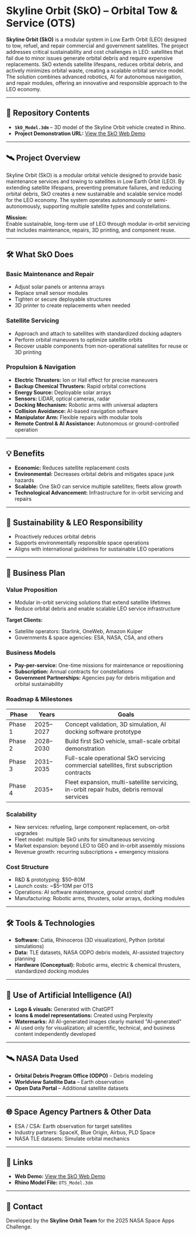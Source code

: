 # Skyline Orbit (SkO) – Orbital Tow & Service (OTS)

**Skyline Orbit (SkO)** is a modular system in Low Earth Orbit (LEO) designed to tow, refuel, and repair commercial and government satellites. The project addresses critical sustainability and cost challenges in LEO: satellites that fail due to minor issues generate orbital debris and require expensive replacements. SkO extends satellite lifespans, reduces orbital debris, and actively minimizes orbital waste, creating a scalable orbital service model. The solution combines advanced robotics, AI for autonomous navigation, and repair modules, offering an innovative and responsible approach to the LEO economy.

---

## 📂 Repository Contents

- **`SkO_Model.3dm`** – 3D model of the Skyline Orbit vehicle created in Rhino.  
- **Project Demonstration URL:** [View the SkO Web Demo](https://skylineorbit.us/skylineorbit-web/)


---

## 🛰️ Project Overview

Skyline Orbit (SkO) is a modular orbital vehicle designed to provide basic maintenance services and towing to satellites in Low Earth Orbit (LEO). By extending satellite lifespans, preventing premature failures, and reducing orbital debris, SkO creates a new sustainable and scalable service model for the LEO economy. The system operates autonomously or semi-autonomously, supporting multiple satellite types and constellations.

**Mission:**  
Enable sustainable, long-term use of LEO through modular in-orbit servicing that includes maintenance, repairs, 3D printing, and component reuse.

---

## 🛠️ What SkO Does

### Basic Maintenance and Repair
- Adjust solar panels or antenna arrays  
- Replace small sensor modules  
- Tighten or secure deployable structures  
- 3D printer to create replacements when needed  

### Satellite Servicing
- Approach and attach to satellites with standardized docking adapters  
- Perform orbital maneuvers to optimize satellite orbits  
- Recover usable components from non-operational satellites for reuse or 3D printing  

### Propulsion & Navigation
- **Electric Thrusters:** Ion or Hall effect for precise maneuvers  
- **Backup Chemical Thrusters:** Rapid orbital corrections  
- **Energy Source:** Deployable solar arrays  
- **Sensors:** LIDAR, optical cameras, radar  
- **Docking Mechanism:** Robotic arms with universal adapters  
- **Collision Avoidance:** AI-based navigation software  
- **Manipulator Arm:** Flexible repairs with modular tools  
- **Remote Control & AI Assistance:** Autonomous or ground-controlled operation  

---

## 💡 Benefits

- **Economic:** Reduces satellite replacement costs  
- **Environmental:** Decreases orbital debris and mitigates space junk hazards  
- **Scalable:** One SkO can service multiple satellites; fleets allow growth  
- **Technological Advancement:** Infrastructure for in-orbit servicing and repairs  

---

## 🌱 Sustainability & LEO Responsibility

- Proactively reduces orbital debris  
- Supports environmentally responsible space operations  
- Aligns with international guidelines for sustainable LEO operations  

---

## 💼 Business Plan

### Value Proposition
- Modular in-orbit servicing solutions that extend satellite lifetimes  
- Reduce orbital debris and enable scalable LEO service infrastructure  

**Target Clients:**  
- Satellite operators: Starlink, OneWeb, Amazon Kuiper  
- Governments & space agencies: ESA, NASA, CSA, and others  

### Business Models
- **Pay-per-service:** One-time missions for maintenance or repositioning  
- **Subscription:** Annual contracts for constellations  
- **Government Partnerships:** Agencies pay for debris mitigation and orbital sustainability  

### Roadmap & Milestones

| Phase | Years | Goals |
|-------|-------|-------|
| Phase 1 | 2025–2027 | Concept validation, 3D simulation, AI docking software prototype |
| Phase 2 | 2028–2030 | Build first SkO vehicle, small-scale orbital demonstration |
| Phase 3 | 2031–2035 | Full-scale operational SkO servicing commercial satellites, first subscription contracts |
| Phase 4 | 2035+ | Fleet expansion, multi-satellite servicing, in-orbit repair hubs, debris removal services |

### Scalability
- New services: refueling, large component replacement, on-orbit upgrades  
- Fleet model: multiple SkO units for simultaneous servicing  
- Market expansion: beyond LEO to GEO and in-orbit assembly missions  
- Revenue growth: recurring subscriptions + emergency missions  

### Cost Structure
- R&D & prototyping: $50–80M  
- Launch costs: ~$5–10M per OTS  
- Operations: AI software maintenance, ground control staff  
- Manufacturing: Robotic arms, thrusters, solar arrays, docking modules  

---

## 🛠️ Tools & Technologies

- **Software:** Catia, Rhinoceros (3D visualization), Python (orbital simulations)  
- **Data:** TLE datasets, NASA ODPO debris models, AI-assisted trajectory planning  
- **Hardware (Conceptual):** Robotic arms, electric & chemical thrusters, standardized docking modules  

---

## 🤖 Use of Artificial Intelligence (AI)

- **Logo & visuals:** Generated with ChatGPT  
- **Icons & model representations:** Created using Perplexity  
- **Watermarks:** All AI-generated images clearly marked "AI-generated"  
- AI used only for visualization; all scientific, technical, and business content independently developed  

---

## 🛰️ NASA Data Used

- **Orbital Debris Program Office (ODPO)** – Debris modeling  
- **Worldview Satellite Data** – Earth observation  
- **Open Data Portal** – Additional satellite datasets  

---

## 🌐 Space Agency Partners & Other Data

- ESA / CSA: Earth observation for target satellites  
- Industry partners: SpaceX, Blue Origin, Airbus, PLD Space  
- NASA TLE datasets: Simulate orbital mechanics  

---

## 🔗 Links

- **Web Demo:** [View the SkO Web Demo](https://skylineorbit.us/skylineorbit-web/)  
- **Rhino Model File:** `OTS_Model.3dm`  

---

## 📧 Contact

Developed by the **Skyline Orbit Team** for the 2025 NASA Space Apps Challenge.
